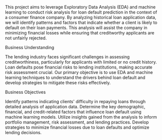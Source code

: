 This project aims to leverage Exploratory Data Analysis (EDA)
and machine learning to conduct risk analysis for loan default
prediction in the context of a consumer finance company. By
analyzing historical loan application data, we will identify patterns
and factors that indicate whether a client is likely to default on their
loan payments. This analysis will assist the company in minimizing
financial losses while ensuring that creditworthy applicants are not
unfairly rejected.

Business Understanding

The lending industry faces significant challenges in assessing
creditworthiness, particularly for applicants with limited or no
credit history. Loan defaults pose financial risks to lending
institutions, making accurate risk assessment crucial. Our
primary objective is to use EDA and machine learning
techniques to understand the drivers behind loan default and
develop strategies to mitigate these risks effectively.

Business Objectives

Identify patterns indicating clients' difficulty in repaying loans through
detailed analysis of application data.
Determine the key demographic, financial, and credit-related factors
that influence loan default using machine learning models.
Utilize insights gained from the analysis to inform portfolio
management, risk assessment, and lending practices.
Develop strategies to minimize financial losses due to loan defaults
and optimize lending decisions.
